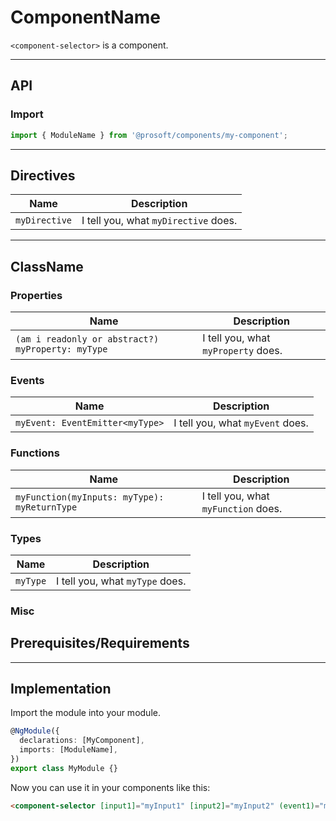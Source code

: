 <link href="style.css" rel="stylesheet"></link>

# ComponentName <a name="<componentName>"></a>

<!--Description-->

`<component-selector>` is a component.

---

## API <a name="<componentName>Api"></a>

### Import <a name="<componentName>Import"></a>

```ts | js
import { ModuleName } from '@prosoft/components/my-component';
```

---

## Directives <a name="<componentName>Directives"></a>

| Name          | Description                          |
| ------------- | ------------------------------------ |
| `myDirective` | I tell you, what `myDirective` does. |

---

## ClassName <a name="<componentName>ClassName"></a>

### Properties <a name="<ClassName>Properties"></a>

| Name                                              | Description                         |
| ------------------------------------------------- | ----------------------------------- |
| `(am i readonly or abstract?) myProperty: myType` | I tell you, what `myProperty` does. |

### Events <a name="<ClassName>Events"></a>

| Name                            | Description                      |
| ------------------------------- | -------------------------------- |
| `myEvent: EventEmitter<myType>` | I tell you, what `myEvent` does. |

### Functions <a name="<ClassName>Functions"></a>

| Name                                         | Description                         |
| -------------------------------------------- | ----------------------------------- |
| `myFunction(myInputs: myType): myReturnType` | I tell you, what `myFunction` does. |

### Types <a name="<ClassName>Types"></a>

| Name     | Description                     |
| -------- | ------------------------------- |
| `myType` | I tell you, what `myType` does. |

### Misc <a name="<ClassName>Misc"></a>

## <!--Misc stuff here-->

## Prerequisites/Requirements <a name="<componentName>Requirements"></a>

  <!--Requirements here-->

---

## Implementation <a name="<componentName>Implementation"></a>

Import the module into your module.

```ts | js
@NgModule({
  declarations: [MyComponent],
  imports: [ModuleName],
})
export class MyModule {}
```

Now you can use it in your components like this:

```html
<component-selector [input1]="myInput1" [input2]="myInput2" (event1)="myEvent1" (event2)="myEvent2"> </component-selector>
```
